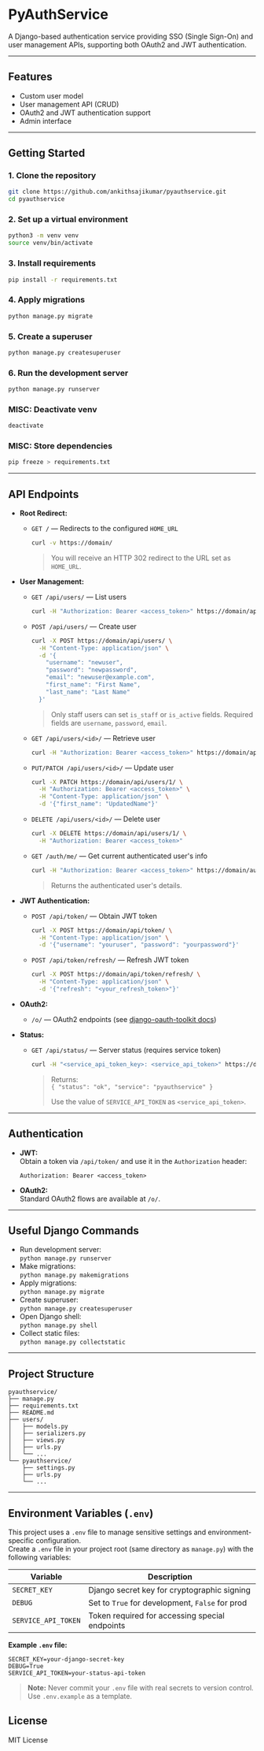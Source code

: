 # PyAuthService

A Django-based authentication service providing SSO (Single Sign-On) and user management APIs, supporting both OAuth2 and JWT authentication.

---

## Features

- Custom user model
- User management API (CRUD)
- OAuth2 and JWT authentication support
- Admin interface

---

## Getting Started

### 1. Clone the repository

```sh
git clone https://github.com/ankithsajikumar/pyauthservice.git
cd pyauthservice
```

### 2. Set up a virtual environment

```sh
python3 -m venv venv
source venv/bin/activate
```

### 3. Install requirements

```sh
pip install -r requirements.txt
```

### 4. Apply migrations

```sh
python manage.py migrate
```

### 5. Create a superuser

```sh
python manage.py createsuperuser
```

### 6. Run the development server

```sh
python manage.py runserver
```

### MISC: Deactivate venv

```sh
deactivate
```

### MISC: Store dependencies

```sh
pip freeze > requirements.txt
```

---

## API Endpoints

- **Root Redirect:**  
  - `GET /` — Redirects to the configured `HOME_URL`  
    ```sh
    curl -v https://domain/
    ```
    > You will receive an HTTP 302 redirect to the URL set as `HOME_URL`.

- **User Management:**  
  - `GET /api/users/` — List users  
    ```sh
    curl -H "Authorization: Bearer <access_token>" https://domain/api/users/
    ```
  - `POST /api/users/` — Create user  
    ```sh
    curl -X POST https://domain/api/users/ \
      -H "Content-Type: application/json" \
      -d '{
        "username": "newuser",
        "password": "newpassword",
        "email": "newuser@example.com",
        "first_name": "First Name",
        "last_name": "Last Name"
      }'
    ```
    > Only staff users can set `is_staff` or `is_active` fields. Required fields are `username`, `password`, `email`.

  - `GET /api/users/<id>/` — Retrieve user  
    ```sh
    curl -H "Authorization: Bearer <access_token>" https://domain/api/users/1/
    ```
  - `PUT/PATCH /api/users/<id>/` — Update user  
    ```sh
    curl -X PATCH https://domain/api/users/1/ \
      -H "Authorization: Bearer <access_token>" \
      -H "Content-Type: application/json" \
      -d '{"first_name": "UpdatedName"}'
    ```
  - `DELETE /api/users/<id>/` — Delete user  
    ```sh
    curl -X DELETE https://domain/api/users/1/ \
      -H "Authorization: Bearer <access_token>"
    ```

  - `GET /auth/me/` — Get current authenticated user's info  
    ```sh
    curl -H "Authorization: Bearer <access_token>" https://domain/auth/me/
    ```
    > Returns the authenticated user's details.

- **JWT Authentication:**  
  - `POST /api/token/` — Obtain JWT token  
    ```sh
    curl -X POST https://domain/api/token/ \
      -H "Content-Type: application/json" \
      -d '{"username": "youruser", "password": "yourpassword"}'
    ```
  - `POST /api/token/refresh/` — Refresh JWT token  
    ```sh
    curl -X POST https://domain/api/token/refresh/ \
      -H "Content-Type: application/json" \
      -d '{"refresh": "<your_refresh_token>"}'
    ```

- **OAuth2:**  
  - `/o/` — OAuth2 endpoints (see [django-oauth-toolkit docs](https://django-oauth-toolkit.readthedocs.io/en/latest/))

- **Status:**  
  - `GET /api/status/` — Server status (requires service token)  
    ```sh
    curl -H "<service_api_token_key>: <service_api_token>" https://domain/api/status/
    ```
    > Returns:  
    > `{ "status": "ok", "service": "pyauthservice" }`  
    >  
    > Use the value of `SERVICE_API_TOKEN` as `<service_api_token>`.

---

## Authentication

- **JWT:**  
  Obtain a token via `/api/token/` and use it in the `Authorization` header:  
  ```
  Authorization: Bearer <access_token>
  ```

- **OAuth2:**  
  Standard OAuth2 flows are available at `/o/`.

---

## Useful Django Commands

- Run development server:  
  `python manage.py runserver`
- Make migrations:  
  `python manage.py makemigrations`
- Apply migrations:  
  `python manage.py migrate`
- Create superuser:  
  `python manage.py createsuperuser`
- Open Django shell:  
  `python manage.py shell`
- Collect static files:  
  `python manage.py collectstatic`

---

## Project Structure

```
pyauthservice/
├── manage.py
├── requirements.txt
├── README.md
├── users/
│   ├── models.py
│   ├── serializers.py
│   ├── views.py
│   ├── urls.py
│   └── ...
└── pyauthservice/
    ├── settings.py
    ├── urls.py
    └── ...
```

---

## Environment Variables (`.env`)

This project uses a `.env` file to manage sensitive settings and environment-specific configuration.  
Create a `.env` file in your project root (same directory as `manage.py`) with the following variables:

| Variable             | Description                                      |
|----------------------|--------------------------------------------------|
| `SECRET_KEY`         | Django secret key for cryptographic signing      |
| `DEBUG`              | Set to `True` for development, `False` for prod  |
| `SERVICE_API_TOKEN`  | Token required for accessing special endpoints   |

**Example `.env` file:**
```env
SECRET_KEY=your-django-secret-key
DEBUG=True
SERVICE_API_TOKEN=your-status-api-token
```

> **Note:** Never commit your `.env` file with real secrets to version control. Use `.env.example` as a template.

## License

MIT License